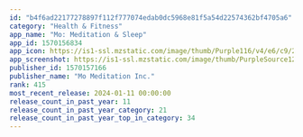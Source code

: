 ```yaml
---
id: "b4f6ad22177278897f112f777074edab0dc5968e81f5a54d22574362bf4705a6"
category: "Health & Fitness"
app_name: "Mo: Meditation & Sleep"
app_id: 1570156834
app_icon: https://is1-ssl.mzstatic.com/image/thumb/Purple116/v4/e6/c9/22/e6c922d8-2667-9588-a80e-96b5bc53df17/AppIcon-0-0-1x_U007emarketing-0-10-0-85-220.png/1024x1024bb.png
app_screenshot: https://is1-ssl.mzstatic.com/image/thumb/PurpleSource126/v4/cf/58/4a/cf584aea-19fe-5c8f-a0a6-c62dee379037/318a88e3-444a-4d52-87be-aa92bbb89f43_EN_large_1.jpg/1242x2688bb.png
publisher_id: 1570157166
publisher_name: "Mo Meditation Inc."
rank: 415
most_recent_release: 2024-01-11 00:00:00
release_count_in_past_year: 11
release_count_in_past_year_category: 21
release_count_in_past_year_top_in_category: 34
---
```

